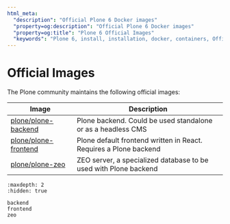 ```yaml
---
html_meta:
  "description": "Official Plone 6 Docker images"
  "property=og:description": "Official Plone 6 Docker images"
  "property=og:title": "Plone 6 Official Images"
  "keywords": "Plone 6, install, installation, docker, containers, Official Images"
---
```


# Official Images

The Plone community maintains the following official images:

| Image | Description |
| --- | --- |
| [plone/plone-backend](backend) | Plone backend. Could be used standalone or as a headless CMS |
| [plone/plone-frontend](frontend) | Plone default frontend written in React. Requires a Plone backend |
| [plone/plone-zeo](zeo) | ZEO server, a specialized database to be used with Plone backend |

```{toctree}
:maxdepth: 2
:hidden: true

backend
frontend
zeo
```
